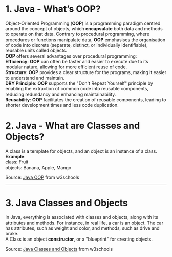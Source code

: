 # 1. Java - What’s OOP?
Object-Oriented Programming (**OOP**) is a programming paradigm centred around the concept of objects, which **encapsulate** both data and methods to operate on that data. 
Contrary to procedural programming, where procedures or functions manipulate data, 
**OOP** emphasises the organisation of code into discrete (separate, distinct, or individually identifiable), reusable units called objects. \
**OOP** offers several advantages over procedural programming:\
**Efficiency**: **OOP** can often be faster and easier to execute due to its modular nature, allowing for more efficient reuse of code.\
**Structure**: **OOP** provides a clear structure for the programs, making it easier to understand and maintain.\
**DRY Principle**: **OOP** supports the "Don't Repeat Yourself" principle by enabling the extraction of common code into reusable components, reducing redundancy and enhancing maintainability.\
**Reusability**: **OOP** facilitates the creation of reusable components, leading to shorter development times and less code duplication.

# 2. Java - What are Classes and Objects?
A class is a template for objects, and an object is an instance of a class. \
**Example**:\
class: Fruit \
objects: Banana, Apple, Mango 

Source: [Java OOP](https://www.w3schools.com/java/java_oop.asp) from w3schools

---
# 3. Java Classes and Objects
In Java, everything is associated with classes and objects, along with its attributes and methods. For instance, in real life, a car is an object. The car has attributes, such as weight and color, and methods, such as drive and brake.\
A Class is an object **constructor**, or a "blueprint" for creating objects.

Source: [Java Classes and Objects](https://www.w3schools.com/java/java_classes.asp) from w3schools

